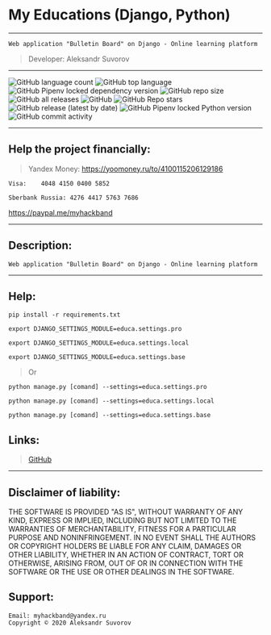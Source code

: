 My Educations (Django, Python)
==============
---
    Web application "Bulletin Board" on Django - Online learning platform
>Developer: Aleksandr Suvorov

---

![GitHub language count](https://img.shields.io/github/languages/count/mysmarthub/educa)
![GitHub top language](https://img.shields.io/github/languages/top/mysmarthub/educa)
![GitHub Pipenv locked dependency version](https://img.shields.io/github/pipenv/locked/dependency-version/mysmarthub/educa/django)
![GitHub repo size](https://img.shields.io/github/repo-size/mysmarthub/educa)
![GitHub all releases](https://img.shields.io/github/downloads/mysmarthub/educa/total)
![GitHub](https://img.shields.io/github/license/mysmarthub/educa)
![GitHub Repo stars](https://img.shields.io/github/stars/mysmarthub/educa?style=social)
![GitHub release (latest by date)](https://img.shields.io/github/v/release/mysmarthub/educa)
![GitHub Pipenv locked Python version](https://img.shields.io/github/pipenv/locked/python-version/mysmarthub/educa)
![GitHub commit activity](https://img.shields.io/github/commit-activity/y/mysmarthub/educa)

---

Help the project financially:
---
>Yandex Money:
https://yoomoney.ru/to/4100115206129186

    Visa:    4048 4150 0400 5852

    Sberbank Russia: 4276 4417 5763 7686

https://paypal.me/myhackband

---

Description:
---

    Web application "Bulletin Board" on Django - Online learning platform

---

Help:
---
`pip install -r requirements.txt`

`export DJANGO_SETTINGS_MODULE=educa.settings.pro`

`export DJANGO_SETTINGS_MODULE=educa.settings.local`

`export DJANGO_SETTINGS_MODULE=educa.settings.base`

>Or

`python manage.py [comand] --settings=educa.settings.pro`

`python manage.py [comand] --settings=educa.settings.local`

`python manage.py [comand] --settings=educa.settings.base`


Links:
---
>[GitHub](https://github.com/mysmarthub/educa)

---

Disclaimer of liability:
------------------------
THE SOFTWARE IS PROVIDED "AS IS", WITHOUT WARRANTY OF ANY KIND, EXPRESS OR
IMPLIED, INCLUDING BUT NOT LIMITED TO THE WARRANTIES OF MERCHANTABILITY,
FITNESS FOR A PARTICULAR PURPOSE AND NONINFRINGEMENT. IN NO EVENT SHALL THE
AUTHORS OR COPYRIGHT HOLDERS BE LIABLE FOR ANY CLAIM, DAMAGES OR OTHER
LIABILITY, WHETHER IN AN ACTION OF CONTRACT, TORT OR OTHERWISE, ARISING FROM,
OUT OF OR IN CONNECTION WITH THE SOFTWARE OR THE USE OR OTHER DEALINGS IN THE
SOFTWARE.

Support:
---
    Email: myhackband@yandex.ru
    Copyright © 2020 Aleksandr Suvorov

